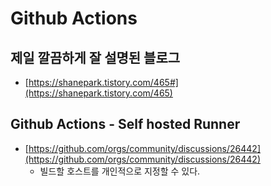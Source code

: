 # Github Actions

## 제일 깔끔하게 잘 설명된 블로그&#x20;

* [https://shanepark.tistory.com/465#](https://shanepark.tistory.com/465)

## Github Actions - Self hosted Runner&#x20;

* [https://github.com/orgs/community/discussions/26442](https://github.com/orgs/community/discussions/26442)
  * 빌드할 호스트를 개인적으로 지정할 수 있다.&#x20;
